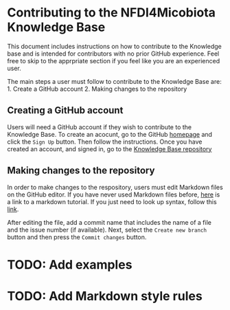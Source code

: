 # Contributing to the NFDI4Micobiota Knowledge Base

This document includes instructions on how to contribute to the Knowledge base and is intended for contributors with no prior GitHub experience. Feel free to skip to the apprpriate section if you feel like you are an experienced user.

The main steps a user must follow to contribute to the Knowledge Base are:
    1. Create a GitHub account
    2. Making changes to the repository

## Creating a GitHub account

Users will need a GitHub account if they wish to contribute to the Knowledge Base. To create an acocunt, go to the GitHub [homepage](https://github.com/) and click the `Sign Up` button. Then follow the instructions. Once you have created an account, and signed in, go to the [Knowledge Base repository](https://github.com/NFDI4Microbiota/nfdi4microbiota-knowledge-base.github.io)

## Making changes to the repository

In order to make changes to the respository, users must edit Markdown files on the GitHub editor. If you have never used Markdown files before, [here](https://www.markdowntutorial.com/) is a link to a markdown tutorial. If you just need to look up syntax, follow this [link](https://www.markdownguide.org/basic-syntax/).

After editing the file, add a commit name that includes the name of a file and the issue number (if available).
Next, select the `Create new branch` button and then press the `Commit changes` button.

# TODO: Add examples

# TODO: Add Markdown style rules

